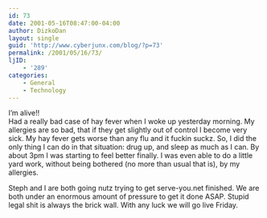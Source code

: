 ```yaml
---
id: 73
date: 2001-05-16T08:47:00-04:00
author: DizkoDan
layout: single
guid: 'http://www.cyberjunx.com/blog/?p=73'
permalink: /2001/05/16/73/
ljID:
    - '289'
categories:
    - General
    - Technology
---
```


I’m alive!!  
Had a really bad case of hay fever when I woke up yesterday morning. My allergies are so bad, that if they get slightly out of control I become very sick. My hay fever gets worse than any flu and it fuckin suckz. So, I did the only thing I can do in that situation: drug up, and sleep as much as I can. By about 3pm I was starting to feel better finally. I was even able to do a little yard work, without being bothered (no more than usual that is), by my allergies.

Steph and I are both going nutz trying to get serve-you.net finished. We are both under an enormous amount of pressure to get it done ASAP. Stupid legal shit is always the brick wall. With any luck we will go live Friday.